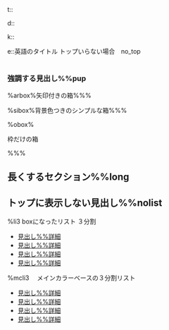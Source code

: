 t::

d::

k::

e::英語のタイトル  トップいらない場合　no_top

# 


### 強調する見出し%%pup

%arbox%矢印付きの箱%%%

%sibox%背景色つきのシンプルな箱%%%

%obox%

枠だけの箱

%%%

## 長くするセクション%%long

## トップに表示しない見出し%%nolist

%li3   boxになったリスト ３分割

- [見出し%%詳細](main_temp/css)
- [見出し%%詳細](main_temp/css)
- [見出し%%詳細](main_temp/css)
- [見出し%%詳細](main_temp/css)

%mcli3 　メインカラーベースの３分割リスト

- [見出し%%詳細](main_temp/css)
- [見出し%%詳細](main_temp/css)
- [見出し%%詳細](main_temp/css)
- [見出し%%詳細](main_temp/css)